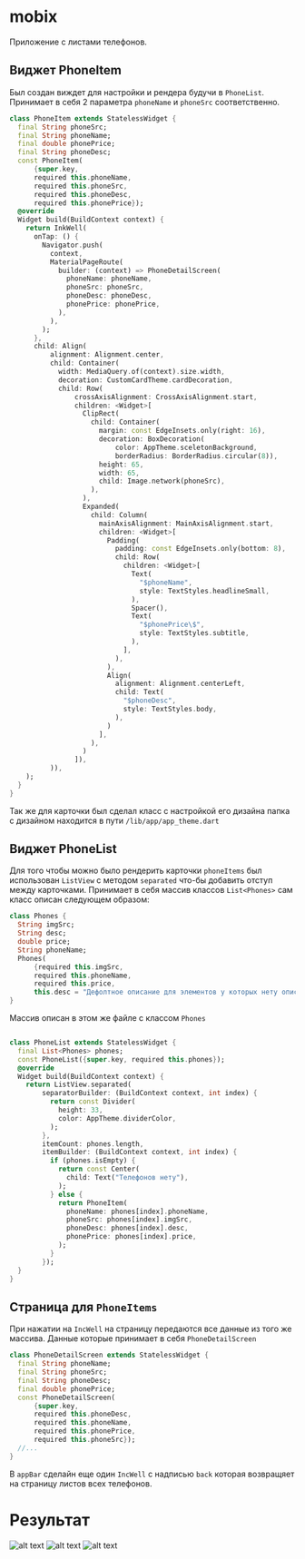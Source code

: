 # mobix

Приложение с листами телефонов.

## Виджет PhoneItem

Был создан виждет для настройки и рендера будучи в `PhoneList`. Принимает в себя 2 параметра `phoneName` и `phoneSrc` соответственно.

```dart
class PhoneItem extends StatelessWidget {
  final String phoneSrc;
  final String phoneName;
  final double phonePrice;
  final String phoneDesc;
  const PhoneItem(
      {super.key,
      required this.phoneName,
      required this.phoneSrc,
      required this.phoneDesc,
      required this.phonePrice});
  @override
  Widget build(BuildContext context) {
    return InkWell(
      onTap: () {
        Navigator.push(
          context,
          MaterialPageRoute(
            builder: (context) => PhoneDetailScreen(
              phoneName: phoneName,
              phoneSrc: phoneSrc,
              phoneDesc: phoneDesc,
              phonePrice: phonePrice,
            ),
          ),
        );
      },
      child: Align(
          alignment: Alignment.center,
          child: Container(
            width: MediaQuery.of(context).size.width,
            decoration: CustomCardTheme.cardDecoration,
            child: Row(
                crossAxisAlignment: CrossAxisAlignment.start,
                children: <Widget>[
                  ClipRect(
                    child: Container(
                      margin: const EdgeInsets.only(right: 16),
                      decoration: BoxDecoration(
                          color: AppTheme.sceletonBackground,
                          borderRadius: BorderRadius.circular(8)),
                      height: 65,
                      width: 65,
                      child: Image.network(phoneSrc),
                    ),
                  ),
                  Expanded(
                    child: Column(
                      mainAxisAlignment: MainAxisAlignment.start,
                      children: <Widget>[
                        Padding(
                          padding: const EdgeInsets.only(bottom: 8),
                          child: Row(
                            children: <Widget>[
                              Text(
                                "$phoneName",
                                style: TextStyles.headlineSmall,
                              ),
                              Spacer(),
                              Text(
                                "$phonePrice\$",
                                style: TextStyles.subtitle,
                              ),
                            ],
                          ),
                        ),
                        Align(
                          alignment: Alignment.centerLeft,
                          child: Text(
                            "$phoneDesc",
                            style: TextStyles.body,
                          ),
                        )
                      ],
                    ),
                  )
                ]),
          )),
    );
  }
}


```

Так же для карточки был сделал класс с настройкой его дизайна папка с дизайном находится в пути `/lib/app/app_theme.dart`

## Виджет PhoneList

Для того чтобы можно было рендерить карточки `phoneItems` был использован `ListView` с методом `separated` что-бы добавить отступ между карточками. Принимает в себя массив классов `List<Phones>` сам класс описан следующем образом:

```dart
class Phones {
  String imgSrc;
  String desc;
  double price;
  String phoneName;
  Phones(
      {required this.imgSrc,
      required this.phoneName,
      required this.price,
      this.desc = "Дефолтное описание для элементов у которых нету описания."});
}
```

Массив описан в этом же файле с классом `Phones`

```dart

class PhoneList extends StatelessWidget {
  final List<Phones> phones;
  const PhoneList({super.key, required this.phones});
  @override
  Widget build(BuildContext context) {
    return ListView.separated(
        separatorBuilder: (BuildContext context, int index) {
          return const Divider(
            height: 33,
            color: AppTheme.dividerColor,
          );
        },
        itemCount: phones.length,
        itemBuilder: (BuildContext context, int index) {
          if (phones.isEmpty) {
            return const Center(
              child: Text("Телефонов нету"),
            );
          } else {
            return PhoneItem(
              phoneName: phones[index].phoneName,
              phoneSrc: phones[index].imgSrc,
              phoneDesc: phones[index].desc,
              phonePrice: phones[index].price,
            );
          }
        });
  }
}
```
## Страница для `PhoneItems`
При нажатии на `IncWell` на страницу передаются все данные из того же массива. Данные которые принимает в себя `PhoneDetailScreen`
```dart 
class PhoneDetailScreen extends StatelessWidget {
  final String phoneName;
  final String phoneSrc;
  final String phoneDesc;
  final double phonePrice;
  const PhoneDetailScreen(
      {super.key,
      required this.phoneDesc,
      required this.phoneName,
      required this.phonePrice,
      required this.phoneSrc});
  //...
}
```
В `appBar` сделайн еще один `IncWell` с надписью `back` которая возвращяет на страницу листов всех телефонов.
# Результат

![alt text](image-3.png)
![alt text](image-5.png)
![alt text](image-4.png)
